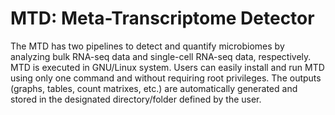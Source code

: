 # MTD: Meta-Transcriptome Detector
The MTD has two pipelines to detect and quantify microbiomes by analyzing bulk RNA-seq data and single-cell RNA-seq data, respectively. MTD is executed in GNU/Linux system. Users can easily install and run MTD using only one command and without requiring root privileges. The outputs (graphs, tables, count matrixes, etc.) are automatically generated and stored in the designated directory/folder defined by the user.

